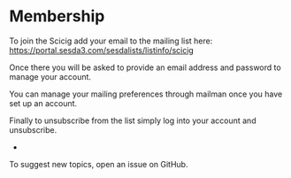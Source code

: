 # Membership

To join the Scicig add your email to the mailing list here: https://portal.sesda3.com/sesdalists/listinfo/scicig

Once there you will be asked to provide an email address and password to manage your account.

You can manage your mailing preferences through mailman once you have set up an account.

Finally to unsubscribe from the list simply log into your account and unsubscribe.

-

To suggest new topics, open an issue on GitHub.
